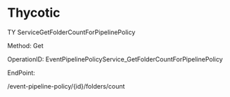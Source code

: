 #     Thycotic


TY ServiceGetFolderCountForPipelinePolicy

Method: Get

OperationID: EventPipelinePolicyService_GetFolderCountForPipelinePolicy

EndPoint:

/event-pipeline-policy/{id}/folders/count
